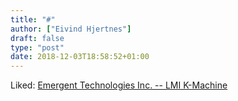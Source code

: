 ```yaml
---
title: "#"
author: ["Eivind Hjertnes"]
draft: false
type: "post"
date: 2018-12-03T18:58:52+01:00
---
```


Liked: [Emergent
Technologies Inc. -- LMI K-Machine](http://fare.tunes.org/tmp/emergent/kmachine.htm)
